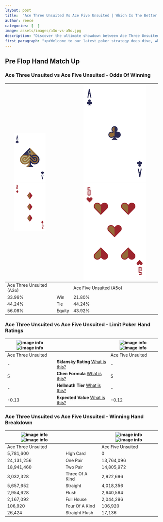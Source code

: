 ```yaml
---
layout: post
title:  "Ace Three Unsuited Vs Ace Five Unsuited | Which Is The Better Hand In Poker? A Complete Guide"
author: reece
categories: [  ]
image: assets/images/a3o-vs-a5o.jpg
description: "Discover the ultimate showdown between Ace Three Unsuited and Ace Five Unsuited in poker! Uncover the odds, strategies, and scenarios where one hand triumphs over the other. Get ready to up your poker game with this thrilling analysis."
first_paragraph: "<p>Welcome to our latest poker strategy deep dive, where we're pitting two distinct hands against each other in a high-stakes showdown: Ace Three Unsuited vs Ace Five Unsuited.</p><p>In the dynamic world of poker, every decision counts, and knowing which hand holds the upper hand is key to your success at the table.</p><p>In this article, we'll dissect these two hands, explore the scenarios where one dominates the other, and equip you with the knowledge to make strategic choices that can tip the odds in your favor.</p><p>Get ready to unravel the intriguing dynamics of these poker hands and elevate your game to new heights.</p>"
---
```




[comment]: # (sp0)

## Pre Flop Hand Match Up

<div class="table hand-ratings" markdown="1"> 



### Ace Three Unsuited vs Ace Five Unsuited - Odds Of Winning


    
| ![image info](assets/images/hand1/a.png) ![image info](assets/images/hand1/3o.png) |  | ![image info](assets/images/hand2/a.png) ![image info](assets/images/hand2/5o.png) |
| -------- | -------- | -------- |
| Ace Three Unsuited (A3o) |  | Ace Five Unsuited (A5o) |
| 33.96% | Win | 21.80% |
| 44.24% | Tie | 44.24% |
| 56.08% | Equity | 43.92% |




[comment]: # (sp1)



### Ace Three Unsuited vs Ace Five Unsuited - Limit Poker Hand Ratings


    
| ![image info](https://www.riverpairs.com/assets/images/hand1/a.png) ![image info](https://www.riverpairs.com/assets/images/hand1/3o.png) |  | ![image info](https://www.riverpairs.com/assets/images/hand2/a.png) ![image info](https://www.riverpairs.com/assets/images/hand2/5o.png) |
| -------- | -------- | -------- |
| Ace Three Unsuited |  | Ace Five Unsuited |
| - | **Sklansky Rating** [What is this?](/sklansky-rating-explained) | - |
| 5 | **Chen Formula** [What is this?](/chen-formula-explained) | 5 |
| - | **Hellmuth Tier** [What is this?](/Hellmuth-tier-explained) | - |
| -0.13 | **Expected Value** [What is this?](/expected-value-explained) | -0.12 |




[comment]: # (sp2)



### Ace Three Unsuited vs Ace Five Unsuited - Winning Hand Breakdown


    
| ![image info](https://www.riverpairs.com/assets/images/hand1/a.png) ![image info](https://www.riverpairs.com/assets/images/hand1/3o.png) |  | ![image info](https://www.riverpairs.com/assets/images/hand2/a.png) ![image info](https://www.riverpairs.com/assets/images/hand2/5o.png) |
| -------- | -------- | -------- |
| Ace Three Unsuited |  | Ace Five Unsuited |
| 5,781,600 | High Card | 0 |
| 24,131,256 | One Pair | 13,764,096 |
| 18,941,460 | Two Pair | 14,805,972 |
| 3,032,328 | Three Of A Kind | 2,922,696 |
| 5,657,652 | Straight | 4,018,356 |
| 2,954,628 | Flush | 2,640,564 |
| 2,167,092 | Full House | 2,044,296 |
| 106,920 | Four Of A Kind | 106,920 |
| 26,424 | Straight Flush | 17,136 |




[comment]: # (sp3)



</div>

[comment]: # (sp4)



[comment]: # (sp5)

